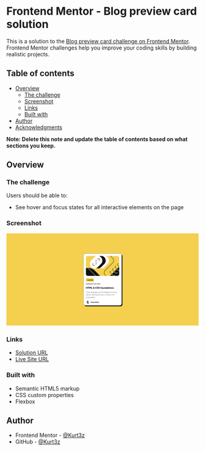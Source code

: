 # Frontend Mentor - Blog preview card solution

This is a solution to the [Blog preview card challenge on Frontend Mentor](https://www.frontendmentor.io/challenges/blog-preview-card-ckPaj01IcS). Frontend Mentor challenges help you improve your coding skills by building realistic projects.

## Table of contents

- [Overview](#overview)
  - [The challenge](#the-challenge)
  - [Screenshot](#screenshot)
  - [Links](#links)
  - [Built with](#built-with)
- [Author](#author)
- [Acknowledgments](#acknowledgments)

**Note: Delete this note and update the table of contents based on what sections you keep.**

## Overview

### The challenge

Users should be able to:

- See hover and focus states for all interactive elements on the page

### Screenshot

![](./screenshot.jpg)

### Links

- [Solution URL](https://github.com/Kurt3z/blogPreviewCard)
- [Live Site URL](https://kurt3z.github.io/blogPreviewCard/)

### Built with

- Semantic HTML5 markup
- CSS custom properties
- Flexbox

## Author

- Frontend Mentor - [@Kurt3z](https://www.frontendmentor.io/profile/Kurt3z)
- GitHub - [@Kurt3z](https://github.com/Kurt3z)
